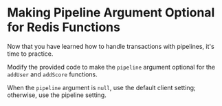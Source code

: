 # Making Pipeline Argument Optional for Redis Functions

Now that you have learned how to handle transactions with pipelines, it's time to practice.

Modify the provided code to make the `pipeline` argument optional for the `addUser` and `addScore` functions.

When the `pipeline` argument is `null`, use the default client setting; otherwise, use the pipeline setting.